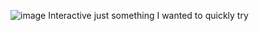 ![image](https://github.com/user-attachments/assets/ff90d518-47de-4033-a119-ce7e0a059366)
Interactive
just something I wanted to quickly try
